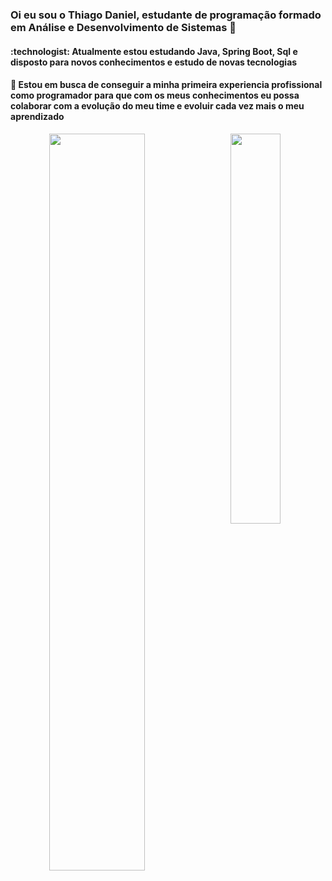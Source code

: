 <h3> Oi eu sou o Thiago Daniel, estudante de programação formado em Análise e Desenvolvimento de Sistemas 👋 </h3>
<h4> :technologist: Atualmente estou estudando Java, Spring Boot, Sql e disposto para novos conhecimentos e estudo de novas tecnologias </h4>
<h4> 🌱 Estou em busca de conseguir a minha primeira experiencia profissional como programador para 
  que com os meus conhecimentos eu possa colaborar com a evolução do meu time e evoluir cada vez mais o meu aprendizado </h4>




<div align="center" width="100%">
    <img align="left" width="55%" src="https://github-readme-stats.vercel.app/api?username=thiagoDaniel&show_icons=true&theme=transparent">
    <img  width="40%"  src="https://github-readme-stats.vercel.app/api/top-langs/?username=thiagoDaniel&layout=compact">

</div>

 
  
